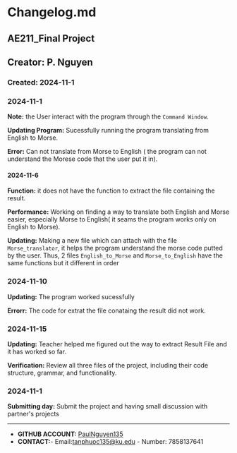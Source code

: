 # Changelog.md
## AE211_Final Project
## Creator: P. Nguyen
### Created: 2024-11-1

### 2024-11-1 
 **Note:** the User interact with the program through the `Command Window`.

 **Updating Program:**  Sucessfully running the program translating from English to Morse.
 
 **Error:** Can not translate from Morse to English ( the program can not understand the Morese code that the user put it in).
#### 2024-11-6 
 **Function:** it does not have the function to extract the file containing the result.
 
 **Performance:** Working on finding a way to translate both English and Morse easier, especially Morse to English( it seams the program works only on English to Morse). 
 
 **Updating:** Making a new file which can attach with the file `Morse_translator`, it helps the program understand the morse code putted by the user. Thus, 2 files `English_to_Morse` and `Morse_to_English` have the same functions but it different in order 

### 2024-11-10
 **Updating:** The program worked sucessfully 

 **Errorr:** The code for extrat the file conataing the result did not work.


### 2024-11-15 
 **Updating:** Teacher helped me figured out the way to extract Result File and it has worked so far. 

 **Verification:** Review all three files of the project, including their code structure, grammar, and functionality. 

### 2024-11-1 
 **Submitting day:** Submit the project and having small discussion with partner's projects

------------



- **GITHUB ACCOUNT:** [PaulNguyen135](http://github.com/Patrick1abc/Paul-Nguyen.git "GITHUB ACC")
- **CONTACT:**- Email:[tanphuoc135@ku.edu](tanphuooc135@ku.edu)  - Number: 7858137641
